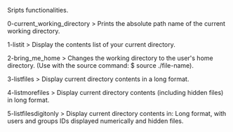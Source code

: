 Sripts functionalities.



0-current_working_directory > Prints the absolute path name of the current working directory.

1-listit > Display the contents list of your current directory.

2-bring_me_home > Changes the working directory to the user's home directory. (Use with the source command: $ source ./file-name).

3-listfiles > Display current directory contents in a long format.

4-listmorefiles > Display current directory contents (including hidden files) in long format.

5-listfilesdigitonly > Display current directory contents in: Long format, with users and groups IDs displayed numerically and
		       hidden files.